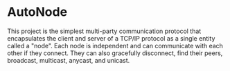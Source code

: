 # AutoNode

This project is the simplest multi-party communication protocol that encapsulates the client and server of a TCP/IP protocol as a single entity called a "node". Each node is independent and can communicate with each other if they connect. They can also gracefully disconnect, find their peers, broadcast, multicast, anycast, and unicast.
